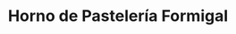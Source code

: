 ---
title: "Horno de Pastelería Formigal"
url: /zaragoza/horno-de-pasteleria-formigal/
shop: panadería
---